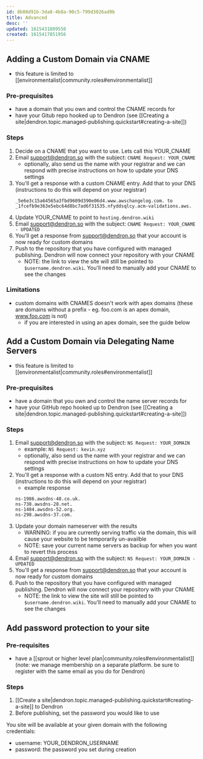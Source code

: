 ```yaml
---
id: 8b08d91b-3da8-4b8a-90c5-799d3026ad9b
title: Advanced
desc: ''
updated: 1615431809550
created: 1615417851956
---
```


## Adding a Custom Domain via CNAME

- this feature is limited to [[environmentalist|community.roles#environmentalist]] 

### Pre-prequisites 

- have a domain that you own and control the CNAME records for
- have your Gitub repo hooked up to Dendron (see [[Creating a site|dendron.topic.managed-publishing.quickstart#creating-a-site]])

### Steps
1. Decide on a CNAME that you want to use. Lets call this YOUR_CNAME
1. Email support@dendron.so with the subject: `CNAME Request: YOUR_CNAME` 
    - optionally, also send us the name with your registrar and we can respond with precise instructions on how to update your DNS settings
1. You'll get a response with a custom CNAME entry. Add that to your DNS (instructions to do this will depend on your registrar)
    ```
    _5e6e3c15a64565a3fbd9609d390e06d4.www.awschangelog.com. to _1fcefb9e363e5ebc64d8bc7ad6f31535.nfyddsqlcy.acm-validations.aws.
    ```
1. Update YOUR_CNAME to point to `hosting.dendron.wiki`
1. Email support@dendron.so with the subject: `CNAME Request: YOUR_CNAME - UPDATED` 
1. You'll get a response from support@dendron.so that your account is now ready for custom domains
1. Push to the repository that you have configured with managed publishing. Dendron will now connect your repository with your CNAME
    - NOTE: the link to view the site will still be pointed to `$username.dendron.wiki`. You'll need to manually add your CNAME to see the changes
<!-- 1. Go to `app.dendron.so` and update your published site with the CNAME -->

### Limitations
- custom domains with CNAMES doesn't work with apex domains (these are domains without a prefix - eg. foo.com is an apex domain, www.foo.com is not)
    - if you are interested in using an apex domain, see the guide below

## Add a Custom Domain via Delegating Name Servers
- this feature is limited to [[environmentalist|community.roles#environmentalist]] 

### Pre-prequisites 

- have a domain that you own and control the name server records for
- have your GitHub repo hooked up to Dendron (see [[Creating a site|dendron.topic.managed-publishing.quickstart#creating-a-site]])

### Steps
1. Email support@dendron.so with the subject: `NS Request: YOUR_DOMAIN` 
    - example: `NS Request: kevin.xyz`
    - optionally, also send us the name with your registrar and we can respond with precise instructions on how to update your DNS settings
1. You'll get a response with a custom NS entry. Add that to your DNS (instructions to do this will depend on your registrar)
    - example response
    ```
    ns-1986.awsdns-48.co.uk.
    ns-738.awsdns-28.net.
    ns-1484.awsdns-52.org.
    ns-298.awsdns-37.com.
    ```
1. Update your domain nameserver with the results 
    - WARNING: if you are currently serving traffic via the domain, this will cause your website to be temporarily un-availble
    - NOTE: save your current name servers as backup for when you want to revert this process
1. Email support@dendron.so with the subject: `NS Request: YOUR_DOMAIN - UPDATED` 
1. You'll get a response from support@dendron.so that your account is now ready for custom domains
1. Push to the repository that you have configured with managed publishing. Dendron will now connect your repository with your CNAME
    - NOTE: the link to view the site will still be pointed to `$username.dendron.wiki`. You'll need to manually add your CNAME to see the changes


## Add password protection to your site

### Pre-requisites
- have a [[sprout or higher level plan|community.roles#environmentalist]] (note: we manage membership on a separate platform. be sure to register with the same email as you do for Dendron)

### Steps
1. [[Create a site|dendron.topic.managed-publishing.quickstart#creating-a-site]] to Dendron
1. Before publishing, set the password you would like to use

You site will be available at your given domain with the following credentials:
- username: YOUR_DENDRON_USERNAME
- password: the password you set during creation
